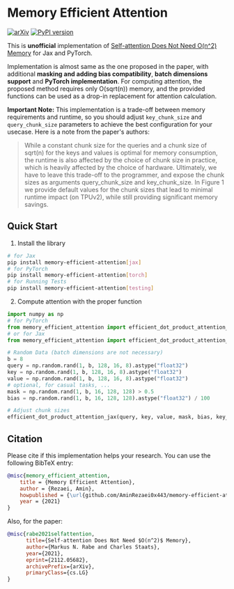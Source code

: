 # Memory Efficient Attention
[![arXiv](https://img.shields.io/badge/arXiv-2112.05682v2-b31b1b.svg?style=flat-square)](https://arxiv.org/abs/2112.05682v2)
[![PyPI version](https://img.shields.io/badge/memory--efficient--attention-0.1.1-informational?style=flat-square&color=C51BA3)](https://pypi.org/project/memory-efficient-attention/)

This is **unofficial** implementation of [Self-attention Does Not Need O(n^2) Memory](https://arxiv.org/abs/2112.05682v2) for Jax and PyTorch.

Implementation is almost same as the one proposed in the paper, with additional **masking and adding bias compatibility**, **batch dimensions support** and **PyTorch implementation**. 
For computing attention, the proposed method requires only O(sqrt(n)) memory, and the provided functions can be used as a drop-in replacement for attention calculation.

**Important Note:** This implementation is a trade-off between memory requirements and runtime, so you should adjust `key_chunk_size` and `query_chunk_size` parameters to achieve the best configuration for your usecase. Here is a note from the paper's authors:

>While a constant chunk size for the queries and a chunk size of sqrt(n)
>for the keys and values is optimal for memory
>consumption, the runtime is also affected by the choice of chunk size
>in practice, which is heavily affected by the
>choice of hardware. Ultimately, we have to leave this trade-off to the
>programmer, and expose the chunk sizes as
>arguments query_chunk_size and key_chunk_size. In Figure 1 we provide default values for the chunk sizes that
lead to minimal runtime impact (on TPUv2), while still providing significant memory savings.


## Quick Start
1. Install the library

```bash
# for Jax
pip install memory-efficient-attention[jax]
# for PyTorch
pip install memory-efficient-attention[torch]
# for Running Tests
pip install memory-efficient-attention[testing]
```

2. Compute attention with the proper function

```python
import numpy as np
# for PyTorch
from memory_efficient_attention import efficient_dot_product_attention_pt
# or for Jax
from memory_efficient_attention import efficient_dot_product_attention_jax

# Random Data (batch dimensions are not necessary)
b = 8
query = np.random.rand(1, b, 128, 16, 8).astype("float32")
key = np.random.rand(1, b, 128, 16, 8).astype("float32")
value = np.random.rand(1, b, 128, 16, 8).astype("float32")
# optional, for casual tasks, ...
mask = np.random.rand(1, b, 16, 128, 128) > 0.5
bias = np.random.rand(1, b, 16, 128, 128).astype("float32") / 100

# Adjust chunk sizes        
efficient_dot_product_attention_jax(query, key, value, mask, bias, key_chunk_size=..., query_chunk_size=...)
```

## Citation
Please cite if this implementation helps your research. You can use the following BibTeX entry:

```bibtex
@misc{memory_efficient_attention,
	title = {Memory Efficient Attention},
	author = {Rezaei, Amin},
	howpublished = {\url{github.com/AminRezaei0x443/memory-efficient-attention}},
	year = {2021}
}
```
Also, for the paper:
```bibtex
@misc{rabe2021selfattention,
      title={Self-attention Does Not Need $O(n^2)$ Memory}, 
      author={Markus N. Rabe and Charles Staats},
      year={2021},
      eprint={2112.05682},
      archivePrefix={arXiv},
      primaryClass={cs.LG}
}
```
